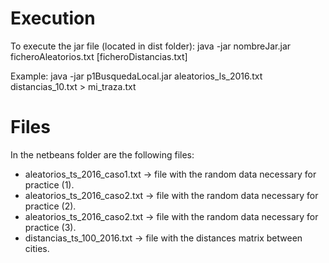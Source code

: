 # Execution #

To execute the jar file (located in dist folder):
		java -jar nombreJar.jar ficheroAleatorios.txt [ficheroDistancias.txt]

Example:
		java -jar p1BusquedaLocal.jar aleatorios_ls_2016.txt distancias_10.txt > mi_traza.txt

# Files #

In the netbeans folder are the following files:

- aleatorios_ts_2016_caso1.txt -> file with the random data necessary for practice (1).
- aleatorios_ts_2016_caso2.txt -> file with the random data necessary for practice (2).
- aleatorios_ts_2016_caso2.txt -> file with the random data necessary for practice (3).
- distancias_ts_100_2016.txt -> file with the distances matrix between cities.
